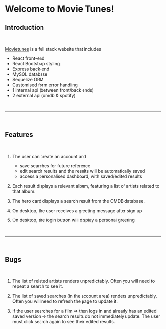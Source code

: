 # Welcome to Movie Tunes!

## Introduction

<br>

[Movietunes](https://www.movietun.es) is a full stack website that includes

- React front-end
- React Bootstrap styling
- Express back-end
- MySQL database
- Sequelize ORM
- Customised form error handling
- 1 internal api (between front/back ends)
- 2 external api (omdb & spotify)

<br>

<hr>

<br>

## Features

<br>

1. The user can create an account and

   - save searches for future reference
   - edit search results and the results will be automatically saved
   - access a personalised dashboard, with saved/edited results

2. Each result displays a relevant album, featuring a list of artists related to that album.

3. The hero card displays a search result from the OMDB database.

4. On desktop, the user receives a greeting message after sign up

5. On desktop, the login button will display a personal greeting

<br>

<hr>

<br>

## Bugs

<br>

1. The list of related artists renders unpredictably. Often you will need to repeat a search to see it.

2. The list of saved searches (in the account area) renders unpredictably. Often you will need to refresh the page to update it.

3. If the user searches for a film => then logs in and already has an edited saved version => the search results do not immediately update. The user must click search again to see their edited results.
